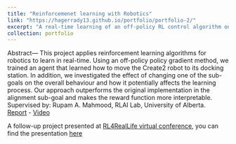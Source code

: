```yaml
---
title: "Reinforcemenet learning with Robotics"
link: "https://hagerrady13.github.io/portfolio/portfolio-2/"
excerpt: "A real-time learning of an off-policy RL control algorithm on a real robot(Create2).<br/>"
collection: portfolio
---
```


Abstract— This project applies reinforcement learning algorithms for robotics to learn in real-time. Using an off-policy policy gradient method, we trained an agent that learned how to move the Create2 robot to its docking station. In addition, we investigated the effect of changing one of the sub-goals on
the overall behaviour and how it potentially affects the learning process. Our approach outperforms the original implementation in the alignment sub-goal and makes the reward function more interpretable.  
Supervised by: Rupam A. Mahmood, RLAI Lab, University of Alberta.  
[Report](https://drive.google.com/file/d/1QLVAHcYskx1Y2uVcXv51jGBDc08CDtV2/view?usp=sharing) - [Video](https://www.youtube.com/watch?v=ui3c8Tn-Fqc&feature=youtu.be)  

A follow-up project presented at [RL4RealLife virtual conference](https://sites.google.com/view/RL4RealLife), you can find the presentation [here](https://www.youtube.com/watch?v=tlcAqwpxJUQ&feature=youtu.be)
